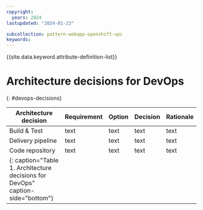 ```yaml
---
copyright:
  years: 2024
lastupdated: "2024-01-23"

subcollection: pattern-webapp-openshift-vpc
keywords:
---
```

{{site.data.keyword.attribute-definition-list}}

# Architecture decisions for DevOps

{: #devops-decisions}

<!-- below is a placeholder for all security domain decisions.    Remove the domains that are not in scope-->

| Architecture decision                                                          | Requirement | Option | Decision | Rationale |
| ------------------------------------------------------------------------------ | ----------- | ------ | -------- | --------- |
| Build & Test                                                                   | text        | text   | text     | text      |
| Delivery pipeline                                                              | text        | text   | text     | text      |
| Code repository                                                                | text        | text   | text     | text      |
| {: caption="Table 1. Architecture decisions for DevOps" caption-side="bottom"} |             |        |          |           |
